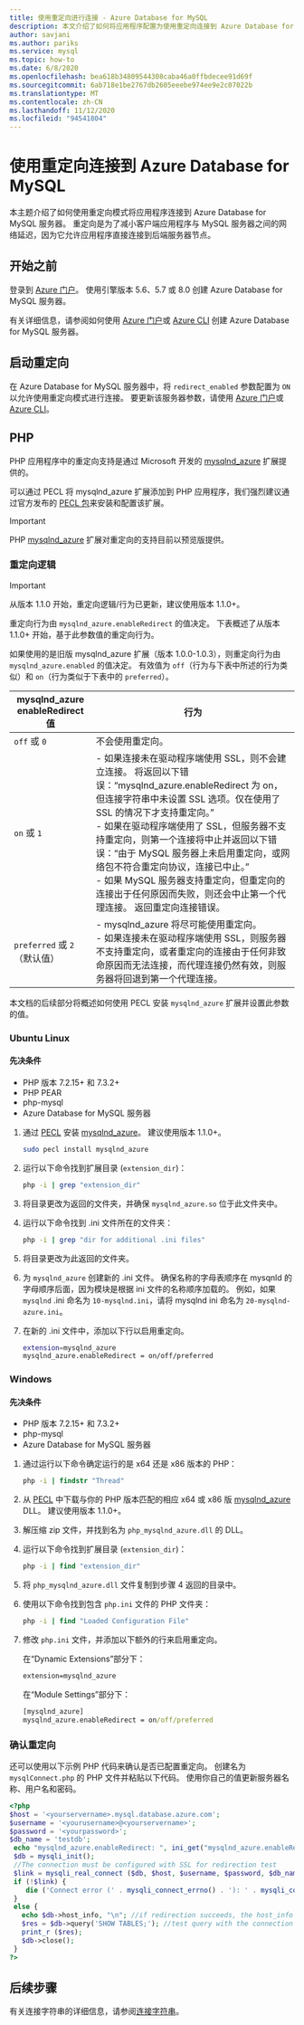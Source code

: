```yaml
---
title: 使用重定向进行连接 - Azure Database for MySQL
description: 本文介绍了如何将应用程序配置为使用重定向连接到 Azure Database for MySQL。
author: savjani
ms.author: pariks
ms.service: mysql
ms.topic: how-to
ms.date: 6/8/2020
ms.openlocfilehash: bea618b34809544308caba46a0ffbdecee91d69f
ms.sourcegitcommit: 6ab718e1be2767db2605eeebe974ee9e2c07022b
ms.translationtype: MT
ms.contentlocale: zh-CN
ms.lasthandoff: 11/12/2020
ms.locfileid: "94541804"
---
```

# <a name="connect-to-azure-database-for-mysql-with-redirection"></a>使用重定向连接到 Azure Database for MySQL

本主题介绍了如何使用重定向模式将应用程序连接到 Azure Database for MySQL 服务器。 重定向是为了减小客户端应用程序与 MySQL 服务器之间的网络延迟，因为它允许应用程序直接连接到后端服务器节点。

## <a name="before-you-begin"></a>开始之前
登录到 [Azure 门户](https://portal.azure.com)。 使用引擎版本 5.6、5.7 或 8.0 创建 Azure Database for MySQL 服务器。 

有关详细信息，请参阅如何使用 [Azure 门户](quickstart-create-mysql-server-database-using-azure-portal.md)或 [Azure CLI](quickstart-create-mysql-server-database-using-azure-cli.md) 创建 Azure Database for MySQL 服务器。

## <a name="enable-redirection"></a>启动重定向

在 Azure Database for MySQL 服务器中，将 `redirect_enabled` 参数配置为 `ON` 以允许使用重定向模式进行连接。 要更新该服务器参数，请使用 [Azure 门户](howto-server-parameters.md)或 [Azure CLI](howto-configure-server-parameters-using-cli.md)。

## <a name="php"></a>PHP

PHP 应用程序中的重定向支持是通过 Microsoft 开发的 [mysqlnd_azure](https://github.com/microsoft/mysqlnd_azure) 扩展提供的。 

可以通过 PECL 将 mysqlnd_azure 扩展添加到 PHP 应用程序，我们强烈建议通过官方发布的 [PECL 包](https://pecl.php.net/package/mysqlnd_azure)来安装和配置该扩展。

> [!IMPORTANT]
> PHP [mysqlnd_azure](https://github.com/microsoft/mysqlnd_azure) 扩展对重定向的支持目前以预览版提供。

### <a name="redirection-logic"></a>重定向逻辑

>[!IMPORTANT]
> 从版本 1.1.0 开始，重定向逻辑/行为已更新，建议使用版本 1.1.0+。

重定向行为由 `mysqlnd_azure.enableRedirect` 的值决定。 下表概述了从版本 1.1.0+ 开始，基于此参数值的重定向行为。

如果使用的是旧版 mysqlnd_azure 扩展（版本 1.0.0-1.0.3），则重定向行为由 `mysqlnd_azure.enabled` 的值决定。 有效值为 `off`（行为与下表中所述的行为类似）和 `on`（行为类似于下表中的 `preferred`）。  

|**mysqlnd_azure enableRedirect 值**| **行为**|
|----------------------------------------|-------------|
|`off` 或 `0`|不会使用重定向。 |
|`on` 或 `1`|- 如果连接未在驱动程序端使用 SSL，则不会建立连接。 将返回以下错误：“mysqlnd_azure.enableRedirect 为 on，但连接字符串中未设置 SSL 选项。仅在使用了 SSL 的情况下才支持重定向。”<br>- 如果在驱动程序端使用了 SSL，但服务器不支持重定向，则第一个连接将中止并返回以下错误：“由于 MySQL 服务器上未启用重定向，或网络包不符合重定向协议，连接已中止。”<br>- 如果 MySQL 服务器支持重定向，但重定向的连接出于任何原因而失败，则还会中止第一个代理连接。 返回重定向连接错误。|
|`preferred` 或 `2`<br> （默认值）|- mysqlnd_azure 将尽可能使用重定向。<br>- 如果连接未在驱动程序端使用 SSL，则服务器不支持重定向，或者重定向的连接由于任何非致命原因而无法连接，而代理连接仍然有效，则服务器将回退到第一个代理连接。|

本文档的后续部分将概述如何使用 PECL 安装 `mysqlnd_azure` 扩展并设置此参数的值。

### <a name="ubuntu-linux"></a>Ubuntu Linux

#### <a name="prerequisites"></a>先决条件 
- PHP 版本 7.2.15+ 和 7.3.2+
- PHP PEAR 
- php-mysql
- Azure Database for MySQL 服务器

1. 通过 [PECL](https://pecl.php.net/package/mysqlnd_azure) 安装 [mysqlnd_azure](https://github.com/microsoft/mysqlnd_azure)。 建议使用版本 1.1.0+。

    ```bash
    sudo pecl install mysqlnd_azure
    ```

2. 运行以下命令找到扩展目录 (`extension_dir`)：

    ```bash
    php -i | grep "extension_dir"
    ```

3. 将目录更改为返回的文件夹，并确保 `mysqlnd_azure.so` 位于此文件夹中。 

4. 运行以下命令找到 .ini 文件所在的文件夹： 

    ```bash
    php -i | grep "dir for additional .ini files"
    ```

5. 将目录更改为此返回的文件夹。 

6. 为 `mysqlnd_azure` 创建新的 .ini 文件。 确保名称的字母表顺序在 mysqnld 的字母顺序后面，因为模块是根据 ini 文件的名称顺序加载的。 例如，如果 `mysqlnd` .ini 命名为 `10-mysqlnd.ini`，请将 mysqlnd ini 命名为 `20-mysqlnd-azure.ini`。

7. 在新的 .ini 文件中，添加以下行以启用重定向。

    ```bash
    extension=mysqlnd_azure
    mysqlnd_azure.enableRedirect = on/off/preferred
    ```

### <a name="windows"></a>Windows

#### <a name="prerequisites"></a>先决条件 
- PHP 版本 7.2.15+ 和 7.3.2+
- php-mysql
- Azure Database for MySQL 服务器

1. 通过运行以下命令确定运行的是 x64 还是 x86 版本的 PHP：

    ```cmd
    php -i | findstr "Thread"
    ```

2. 从 [PECL](https://pecl.php.net/package/mysqlnd_azure) 中下载与你的 PHP 版本匹配的相应 x64 或 x86 版 [mysqlnd_azure](https://github.com/microsoft/mysqlnd_azure) DLL。 建议使用版本 1.1.0+。

3. 解压缩 zip 文件，并找到名为 `php_mysqlnd_azure.dll` 的 DLL。

4. 运行以下命令找到扩展目录 (`extension_dir`)：

    ```cmd
    php -i | find "extension_dir"
    ```

5. 将 `php_mysqlnd_azure.dll` 文件复制到步骤 4 返回的目录中。 

6. 使用以下命令找到包含 `php.ini` 文件的 PHP 文件夹：

    ```cmd
    php -i | find "Loaded Configuration File"
    ```

7. 修改 `php.ini` 文件，并添加以下额外的行来启用重定向。 

    在“Dynamic Extensions”部分下： 
    ```cmd
    extension=mysqlnd_azure
    ```
    
    在“Module Settings”部分下：     
    ```cmd 
    [mysqlnd_azure]
    mysqlnd_azure.enableRedirect = on/off/preferred
    ```

### <a name="confirm-redirection"></a>确认重定向

还可以使用以下示例 PHP 代码来确认是否已配置重定向。 创建名为 `mysqlConnect.php` 的 PHP 文件并粘贴以下代码。 使用你自己的值更新服务器名称、用户名和密码。 
 
 ```php
<?php
$host = '<yourservername>.mysql.database.azure.com';
$username = '<yourusername>@<yourservername>';
$password = '<yourpassword>';
$db_name = 'testdb';
  echo "mysqlnd_azure.enableRedirect: ", ini_get("mysqlnd_azure.enableRedirect"), "\n";
  $db = mysqli_init();
  //The connection must be configured with SSL for redirection test
  $link = mysqli_real_connect ($db, $host, $username, $password, $db_name, 3306, NULL, MYSQLI_CLIENT_SSL);
  if (!$link) {
     die ('Connect error (' . mysqli_connect_errno() . '): ' . mysqli_connect_error() . "\n");
  }
  else {
    echo $db->host_info, "\n"; //if redirection succeeds, the host_info will differ from the hostname you used used to connect
    $res = $db->query('SHOW TABLES;'); //test query with the connection
    print_r ($res);
    $db->close();
  }
?>
 ```

## <a name="next-steps"></a>后续步骤
有关连接字符串的详细信息，请参阅[连接字符串](howto-connection-string.md)。
